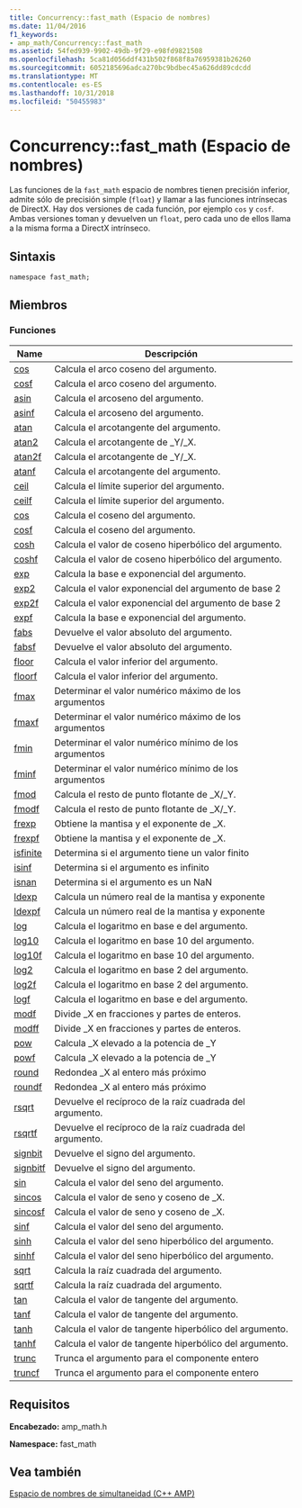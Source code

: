 ```yaml
---
title: Concurrency::fast_math (Espacio de nombres)
ms.date: 11/04/2016
f1_keywords:
- amp_math/Concurrency::fast_math
ms.assetid: 54fed939-9902-49db-9f29-e98fd9821508
ms.openlocfilehash: 5ca81d056ddf431b502f868f8a76959381b26260
ms.sourcegitcommit: 6052185696adca270bc9bdbec45a626dd89cdcdd
ms.translationtype: MT
ms.contentlocale: es-ES
ms.lasthandoff: 10/31/2018
ms.locfileid: "50455983"
---
```

# <a name="concurrencyfastmath-namespace"></a>Concurrency::fast_math (Espacio de nombres)

Las funciones de la `fast_math` espacio de nombres tienen precisión inferior, admite sólo de precisión simple (`float`) y llamar a las funciones intrínsecas de DirectX. Hay dos versiones de cada función, por ejemplo `cos` y `cosf`. Ambas versiones toman y devuelven un `float`, pero cada uno de ellos llama a la misma forma a DirectX intrínseco.

## <a name="syntax"></a>Sintaxis

```
namespace fast_math;
```

## <a name="members"></a>Miembros

### <a name="functions"></a>Funciones

|Name|Descripción|
|----------|-----------------|
|[cos](concurrency-fast-math-namespace-functions.md#cos)|Calcula el arco coseno del argumento.|
|[cosf](concurrency-fast-math-namespace-functions.md#cosf)|Calcula el arco coseno del argumento.|
|[asin](concurrency-fast-math-namespace-functions.md#asin)|Calcula el arcoseno del argumento.|
|[asinf](concurrency-fast-math-namespace-functions.md#asinf)|Calcula el arcoseno del argumento.|
|[atan](concurrency-fast-math-namespace-functions.md#atan)|Calcula el arcotangente del argumento.|
|[atan2](concurrency-fast-math-namespace-functions.md#atan2)|Calcula el arcotangente de _Y/_X.|
|[atan2f](concurrency-fast-math-namespace-functions.md#atan2f)|Calcula el arcotangente de _Y/_X.|
|[atanf](concurrency-fast-math-namespace-functions.md#atanf)|Calcula el arcotangente del argumento.|
|[ceil](concurrency-fast-math-namespace-functions.md#ceil)|Calcula el límite superior del argumento.|
|[ceilf](concurrency-fast-math-namespace-functions.md#ceilf)|Calcula el límite superior del argumento.|
|[cos](concurrency-fast-math-namespace-functions.md#cos)|Calcula el coseno del argumento.|
|[cosf](concurrency-fast-math-namespace-functions.md#cosf)|Calcula el coseno del argumento.|
|[cosh](concurrency-fast-math-namespace-functions.md#cosh)|Calcula el valor de coseno hiperbólico del argumento.|
|[coshf](concurrency-fast-math-namespace-functions.md#coshf)|Calcula el valor de coseno hiperbólico del argumento.|
|[exp](concurrency-fast-math-namespace-functions.md#exp)|Calcula la base e exponencial del argumento.|
|[exp2](concurrency-fast-math-namespace-functions.md#exp2)|Calcula el valor exponencial del argumento de base 2|
|[exp2f](concurrency-fast-math-namespace-functions.md#exp2f)|Calcula el valor exponencial del argumento de base 2|
|[expf](concurrency-fast-math-namespace-functions.md#expf)|Calcula la base e exponencial del argumento.|
|[fabs](concurrency-fast-math-namespace-functions.md#fabs)|Devuelve el valor absoluto del argumento.|
|[fabsf](concurrency-fast-math-namespace-functions.md#fabsf)|Devuelve el valor absoluto del argumento.|
|[floor](concurrency-fast-math-namespace-functions.md#floor)|Calcula el valor inferior del argumento.|
|[floorf](concurrency-fast-math-namespace-functions.md#floorf)|Calcula el valor inferior del argumento.|
|[fmax](concurrency-fast-math-namespace-functions.md#fmax)|Determinar el valor numérico máximo de los argumentos|
|[fmaxf](concurrency-fast-math-namespace-functions.md#fmaxf)|Determinar el valor numérico máximo de los argumentos|
|[fmin](concurrency-fast-math-namespace-functions.md#fmin)|Determinar el valor numérico mínimo de los argumentos|
|[fminf](concurrency-fast-math-namespace-functions.md#fminf)|Determinar el valor numérico mínimo de los argumentos|
|[fmod](concurrency-fast-math-namespace-functions.md#fmod)|Calcula el resto de punto flotante de _X/_Y.|
|[fmodf](concurrency-fast-math-namespace-functions.md#fmodf)|Calcula el resto de punto flotante de _X/_Y.|
|[frexp](concurrency-fast-math-namespace-functions.md#frexp)|Obtiene la mantisa y el exponente de _X.|
|[frexpf](concurrency-fast-math-namespace-functions.md#frexpf)|Obtiene la mantisa y el exponente de _X.|
|[isfinite](concurrency-fast-math-namespace-functions.md#isfinite)|Determina si el argumento tiene un valor finito|
|[isinf](concurrency-fast-math-namespace-functions.md#isinf)|Determina si el argumento es infinito|
|[isnan](concurrency-fast-math-namespace-functions.md#isnan)|Determina si el argumento es un NaN|
|[ldexp](concurrency-fast-math-namespace-functions.md#ldexp)|Calcula un número real de la mantisa y exponente|
|[ldexpf](concurrency-fast-math-namespace-functions.md#ldexpf)|Calcula un número real de la mantisa y exponente|
|[log](concurrency-fast-math-namespace-functions.md#log)|Calcula el logaritmo en base e del argumento.|
|[log10](concurrency-fast-math-namespace-functions.md#log10)|Calcula el logaritmo en base 10 del argumento.|
|[log10f](concurrency-fast-math-namespace-functions.md#log10f)|Calcula el logaritmo en base 10 del argumento.|
|[log2](concurrency-fast-math-namespace-functions.md#log2)|Calcula el logaritmo en base 2 del argumento.|
|[log2f](concurrency-fast-math-namespace-functions.md#log2f)|Calcula el logaritmo en base 2 del argumento.|
|[logf](concurrency-fast-math-namespace-functions.md#logf)|Calcula el logaritmo en base e del argumento.|
|[modf](concurrency-fast-math-namespace-functions.md#modf)|Divide _X en fracciones y partes de enteros.|
|[modff](concurrency-fast-math-namespace-functions.md#modff)|Divide _X en fracciones y partes de enteros.|
|[pow](concurrency-fast-math-namespace-functions.md#pow)|Calcula _X elevado a la potencia de _Y|
|[powf](concurrency-fast-math-namespace-functions.md#powf)|Calcula _X elevado a la potencia de _Y|
|[round](concurrency-fast-math-namespace-functions.md#round)|Redondea _X al entero más próximo|
|[roundf](concurrency-fast-math-namespace-functions.md#roundf)|Redondea _X al entero más próximo|
|[rsqrt](concurrency-fast-math-namespace-functions.md#rsqrt)|Devuelve el recíproco de la raíz cuadrada del argumento.|
|[rsqrtf](concurrency-fast-math-namespace-functions.md#rsqrtf)|Devuelve el recíproco de la raíz cuadrada del argumento.|
|[signbit](concurrency-fast-math-namespace-functions.md#signbit)|Devuelve el signo del argumento.|
|[signbitf](concurrency-fast-math-namespace-functions.md#signbitf)|Devuelve el signo del argumento.|
|[sin](concurrency-fast-math-namespace-functions.md#sin)|Calcula el valor del seno del argumento.|
|[sincos](concurrency-fast-math-namespace-functions.md#sincos)|Calcula el valor de seno y coseno de _X.|
|[sincosf](concurrency-fast-math-namespace-functions.md#sincosf)|Calcula el valor de seno y coseno de _X.|
|[sinf](concurrency-fast-math-namespace-functions.md#sinf)|Calcula el valor del seno del argumento.|
|[sinh](concurrency-fast-math-namespace-functions.md#sinh)|Calcula el valor del seno hiperbólico del argumento.|
|[sinhf](concurrency-fast-math-namespace-functions.md#sinhf)|Calcula el valor del seno hiperbólico del argumento.|
|[sqrt](concurrency-fast-math-namespace-functions.md#sqrt)|Calcula la raíz cuadrada del argumento.|
|[sqrtf](concurrency-fast-math-namespace-functions.md#sqrtf)|Calcula la raíz cuadrada del argumento.|
|[tan](concurrency-fast-math-namespace-functions.md#tan)|Calcula el valor de tangente del argumento.|
|[tanf](concurrency-fast-math-namespace-functions.md#tanf)|Calcula el valor de tangente del argumento.|
|[tanh](concurrency-fast-math-namespace-functions.md#tanh)|Calcula el valor de tangente hiperbólico del argumento.|
|[tanhf](concurrency-fast-math-namespace-functions.md#tanhf)|Calcula el valor de tangente hiperbólico del argumento.|
|[trunc](concurrency-fast-math-namespace-functions.md#trunc)|Trunca el argumento para el componente entero|
|[truncf](concurrency-fast-math-namespace-functions.md#truncf)|Trunca el argumento para el componente entero|

## <a name="requirements"></a>Requisitos

**Encabezado:** amp_math.h

**Namespace:** fast_math

## <a name="see-also"></a>Vea también

[Espacio de nombres de simultaneidad (C++ AMP)](concurrency-namespace-cpp-amp.md)
